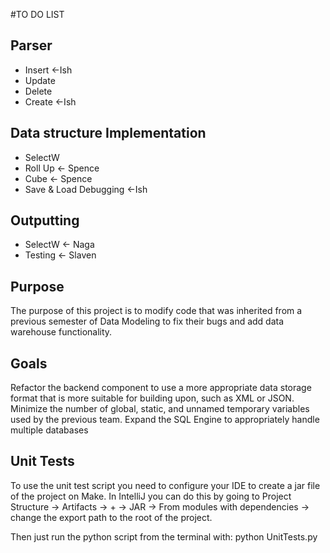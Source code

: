 #TO DO LIST
## Parser
- Insert <-Ish
- Update
- Delete
- Create <-Ish

## Data structure Implementation
- SelectW
- Roll Up <- Spence
- Cube <- Spence
- Save & Load Debugging <-Ish

## Outputting
- SelectW <- Naga
- Testing <- Slaven
## Purpose

The purpose of this project is to modify code that was inherited from a previous semester of Data Modeling to fix their bugs and add data warehouse functionality.

## Goals

Refactor the backend component to use a more appropriate data storage format that is more suitable for building upon, such as XML or JSON.
Minimize the number of global, static, and unnamed temporary variables used by the previous team.
Expand the SQL Engine to appropriately handle multiple databases

## Unit Tests

To use the unit test script you need to configure your IDE to create a 
jar file of the project on Make. In IntelliJ you can do this by going to
 Project Structure -> Artifacts -> + -> JAR -> From modules with dependencies
 -> change the export path to the root of the project.
 
 Then just run the python script from the terminal with:
 python UnitTests.py
